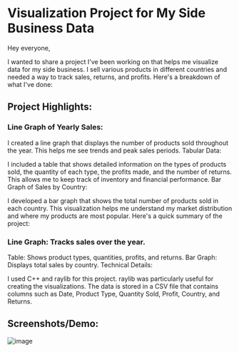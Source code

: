 # Visualization Project for My Side Business Data

Hey everyone,

I wanted to share a project I've been working on that helps me visualize data for my side business. I sell various products in different countries and needed a way to track sales, returns, and profits. Here's a breakdown of what I've done:

## Project Highlights:

### Line Graph of Yearly Sales:

I created a line graph that displays the number of products sold throughout the year. This helps me see trends and peak sales periods.
Tabular Data:

I included a table that shows detailed information on the types of products sold, the quantity of each type, the profits made, and the number of returns. This allows me to keep track of inventory and financial performance.
Bar Graph of Sales by Country:

I developed a bar graph that shows the total number of products sold in each country. This visualization helps me understand my market distribution and where my products are most popular.
Here's a quick summary of the project:

### Line Graph: Tracks sales over the year.
Table: Shows product types, quantities, profits, and returns.
Bar Graph: Displays total sales by country.
Technical Details:

I used C++ and raylib for this project. raylib was particularly useful for creating the visualizations. The data is stored in a CSV file that contains columns such as Date, Product Type, Quantity Sold, Profit, Country, and Returns.

## Screenshots/Demo:
![image](https://github.com/luis0o2/StockSmart/assets/59019460/8df5aefe-d528-43c6-8f39-dfb9626de6ba)
